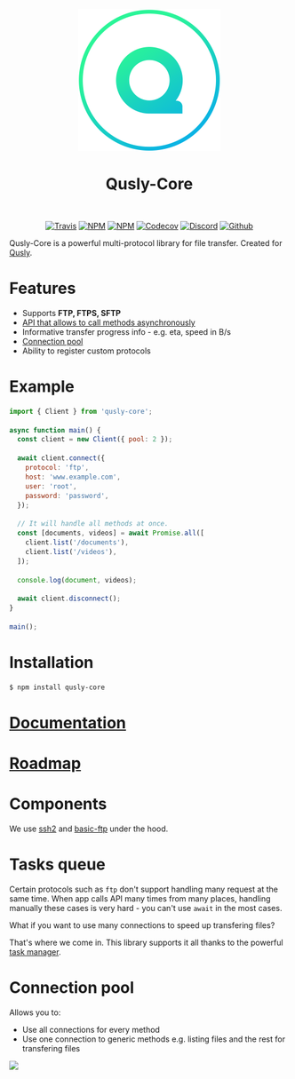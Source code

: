 <div align="center">
  <img src="static/logo.png" width="256">

  <h1>Qusly-Core</h1>

  <br />

[![Travis](https://img.shields.io/travis/qusly/qusly-core.svg?style=flat-square)](https://travis-ci.org/qusly/qusly-core)
[![NPM](https://img.shields.io/npm/v/qusly-core.svg?style=flat-square)](https://www.npmjs.com/package/qusly-core)
[![NPM](https://img.shields.io/npm/dm/qusly-core?style=flat-square)](https://www.npmjs.com/package/qusly-core)
[![Codecov](https://img.shields.io/codecov/c/github/qusly/qusly-core)](https://codecov.io/gh/qusly/qusly-core)
[![Discord](https://discordapp.com/api/guilds/307605794680209409/widget.png?style=shield)](https://discord.gg/P7Vn4VX)
[![Github](https://img.shields.io/github/followers/xnerhu.svg?style=social&label=Follow)](https://github.com/xnerhu)

</div>

Qusly-Core is a powerful multi-protocol library for file transfer. Created for [Qusly](https://github.com/qusly/qusly).

# Features

- Supports **FTP, FTPS, SFTP**
- [API that allows to call methods asynchronously](#tasksQueue)
- Informative transfer progress info - e.g. eta, speed in B/s
- [Connection pool](#connectionPool)
- Ability to register custom protocols

# Example

```js
import { Client } from 'qusly-core';

async function main() {
  const client = new Client({ pool: 2 });

  await client.connect({
    protocol: 'ftp',
    host: 'www.example.com',
    user: 'root',
    password: 'password',
  });

  // It will handle all methods at once.
  const [documents, videos] = await Promise.all([
    client.list('/documents'),
    client.list('/videos'),
  ]);

  console.log(document, videos);

  await client.disconnect();
}

main();
```

# Installation

```bash
$ npm install qusly-core
```

# [Documentation](https://wexond.net/public/qusly/core/docs/index.html)

# [Roadmap](https://github.com/qusly/qusly-core/projects)

# Components

We use [ssh2](https://github.com/mscdex/ssh2) and [basic-ftp](https://github.com/patrickjuchli/basic-ftp) under the hood.

<a name="tasksQueue"></a>

# Tasks queue

Certain protocols such as `ftp` don\'t support handling many request at the same time. When app calls API many times from many places, handling manually these cases is very hard - you can't use `await` in the most cases.

What if you want to use many connections to speed up transfering files?

That's where we come in. This library supports it all thanks to the powerful [task manager](https://github.com/qusly/qusly-core/blob/master/src/tasks.ts).

<a name="connectionPool"></a>

# Connection pool

<!-- This library allows you to use all connections from pool for every method or one connection for generic methods e.g. listing files -->

Allows you to:

- Use all connections for every method
- Use one connection to generic methods e.g. listing files and the rest for transfering files

<a href="https://www.patreon.com/bePatron?u=21429620">
  <img src="https://c5.patreon.com/external/logo/become_a_patron_button@2x.png" width="160">
</a>
